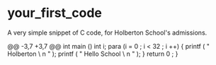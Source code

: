 # your_first_code
A very simple snippet of C code, for Holberton School's admissions.

@@ -3,7 +3,7 @@ int main ()
  int i;
  para (i = 0 ; i < 32 ; i ++)
  {
    printf ( " Holberton \ n " );
    printf ( " Hello School \ n " );
  }
  return  0 ;
}
